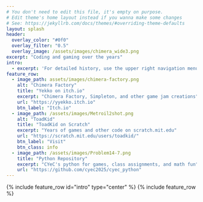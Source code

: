 ```yaml
---
# You don't need to edit this file, it's empty on purpose.
# Edit theme's home layout instead if you wanna make some changes
# See: https://jekyllrb.com/docs/themes/#overriding-theme-defaults
layout: splash
header:
  overlay_color: "#0f0"
  overlay_filter: "0.5"
  overlay_image: /assets/images/chimera_wide3.png
excerpt: "Coding and gaming over the years"
intro:
  - excerpt: 'For detailed history, use the upper right navigation menu. Featured items:'
feature_row:
  - image_path: assets/images/chimera-factory.png
    alt: "Chimera Factory"
    title: "Yekko on itch.io"
    excerpt: "Chimera Factory, Simpleton, and other game jam creations"
    url: "https://yyekko.itch.io"
    btn_label: "Itch.io"
  - image_path: /assets/images/Metroil2shot.png
    alt: "ToadKid"
    title: "ToadKid on Scratch"
    excerpt: "Years of games and other code on scratch.mit.edu"
    url: "https://scratch.mit.edu/users/toadkid/"
    btn_label: "Visit"
    btn_class: info
  - image_path: /assets/images/Problem14-7.png
    title: "Python Repository"
    excerpt: "CYeC's python for games, class assignments, and math fun"
    url: "https://github.com/cyec2025/cyec_python"
---
```

{% include feature_row id="intro" type="center" %}
{% include feature_row %}
